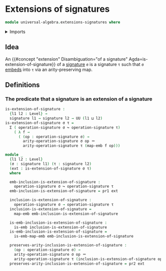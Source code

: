 # Extensions of signatures

```agda
module universal-algebra.extensions-signatures where
```

<details><summary>Imports</summary>

```agda
open import elementary-number-theory.natural-numbers
open import universal-algebra.signatures

open import foundation.cartesian-product-types
open import foundation.dependent-pair-types
open import foundation.embeddings
open import foundation.identity-types
open import foundation.universe-levels
```

</details>

## Idea

An
{{#concept "extension" Disambiguation="of a signature" Agda=is-extension-of-signature}}
of a [signature](universal-algebra.signatures.md) `σ` is a signature `τ` such
that `σ` [embeds](foundation-core.embeddings.md) into `τ` via an
arity-preserving map.

## Definitions

### The predicate that a signature is an extension of a signature

```agda
is-extension-of-signature :
  {l1 l2 : Level} →
  signature l1 → signature l2 → UU (l1 ⊔ l2)
is-extension-of-signature σ τ =
  Σ ( operation-signature σ ↪ operation-signature τ)
    ( λ f →
      ( (op : operation-signature σ) →
        arity-operation-signature σ op ＝
        arity-operation-signature τ (map-emb f op)))

module _
  {l1 l2 : Level}
  (σ : signature l1) (τ : signature l2)
  (ext : is-extension-of-signature σ τ)
  where

  emb-inclusion-is-extension-of-signature :
    operation-signature σ ↪ operation-signature τ
  emb-inclusion-is-extension-of-signature = pr1 ext

  inclusion-is-extension-of-signature :
    operation-signature σ → operation-signature τ
  inclusion-is-extension-of-signature =
    map-emb emb-inclusion-is-extension-of-signature

  is-emb-inclusion-is-extension-of-signature :
    is-emb inclusion-is-extension-of-signature
  is-emb-inclusion-is-extension-of-signature =
    is-emb-map-emb emb-inclusion-is-extension-of-signature

  preserves-arity-inclusion-is-extension-of-signature :
    (op : operation-signature σ) →
    arity-operation-signature σ op ＝
    arity-operation-signature τ (inclusion-is-extension-of-signature op)
  preserves-arity-inclusion-is-extension-of-signature = pr2 ext
```
